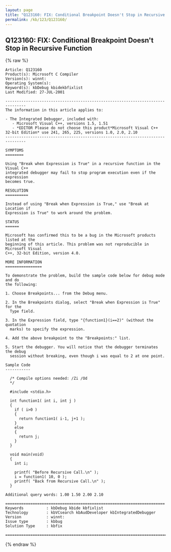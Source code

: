```yaml
---
layout: page
title: "Q123160: FIX: Conditional Breakpoint Doesn't Stop in Recursive Function"
permalink: /kb/123/Q123160/
---
```


## Q123160: FIX: Conditional Breakpoint Doesn't Stop in Recursive Function

{% raw %}

	Article: Q123160
	Product(s): Microsoft C Compiler
	Version(s): winnt:
	Operating System(s): 
	Keyword(s): kbDebug kbidekbfixlist
	Last Modified: 27-JUL-2001
	
	-------------------------------------------------------------------------------
	The information in this article applies to:
	
	- The Integrated Debugger, included with:
	   - Microsoft Visual C++, versions 1.5, 1.51 
	   - *EDITOR Please do not choose this product*Microsoft Visual C++ 32-bit Edition* use 241, 265, 225, versions 1.0, 2.0, 2.10 
	-------------------------------------------------------------------------------
	
	SYMPTOMS
	========
	
	Using "Break when Expression is True" in a recursive function in the Visual C++
	integrated debugger may fail to stop program execution even if the expression
	becomes true.
	
	RESOLUTION
	==========
	
	Instead of using "Break when Expression is True," use "Break at Location if
	Expression is True" to work around the problem.
	
	STATUS
	======
	
	Microsoft has confirmed this to be a bug in the Microsoft products listed at the
	beginning of this article. This problem was not reproducible in Microsoft Visual
	C++, 32-bit Edition, version 4.0.
	
	MORE INFORMATION
	================
	
	To demonstrate the problem, build the sample code below for debug mode and do
	the following:
	
	1. Choose Breakpoints... from the Debug menu.
	
	2. In the Breakpoints dialog, select "Break when Expression is True" for the
	  Type field.
	
	3. In the Expression field, type "{function1}(i==2)" (without the quotation
	  marks) to specify the expression.
	
	4. Add the above breakpoint to the "Breakpoints:" list.
	
	5. Start the debugger. You will notice that the debugger terminates the debug
	  session without breaking, even though i was equal to 2 at one point.
	
	Sample Code
	-----------
	
	  /* Compile options needed: /Zi /Od
	  */ 
	
	  #include <stdio.h>
	
	  int function1( int i, int j )
	  {
	    if ( i>0 )
	    {
	      return function1( i-1, j+1 );
	    }
	    else
	    {
	      return j;
	    }
	  }
	
	  void main(void)
	  {
	    int i;
	
	    printf( "Before Recursive Call.\n" );
	    i = function1( 10, 0 );
	    printf( "Back from Recursive Call.\n" );
	  }
	
	Additional query words: 1.00 1.50 2.00 2.10
	
	======================================================================
	Keywords          : kbDebug kbide kbfixlist
	Technology        : kbVCsearch kbAudDeveloper kbIntegratedDebugger
	Version           : winnt:
	Issue type        : kbbug
	Solution Type     : kbfix
	
	=============================================================================
	

{% endraw %}

